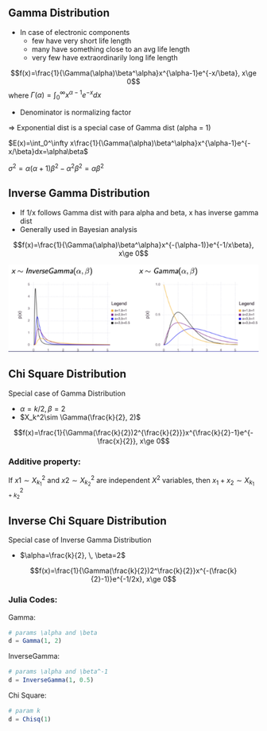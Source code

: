## Gamma Distribution
- In case of electronic components
    - few have very short life length
    - many have something close to an avg life length
    - very few have extraordinarily long life length

$$f(x)=\frac{1}{\Gamma(\alpha)\beta^\alpha}x^{\alpha-1}e^{-x/\beta}, x\ge 0$$
where $\Gamma(\alpha)=\int_0^\infty x^{\alpha-1}e^{-x}dx$
- Denominator is normalizing factor

=> Exponential dist is a special case of Gamma dist (alpha = 1)

$E(x)=\int_0^\infty x\frac{1}{\Gamma(\alpha)\beta^\alpha}x^{\alpha-1}e^{-x/\beta}dx=\alpha\beta$

$\sigma^2=\alpha(\alpha+1)\beta^2-\alpha^2\beta^2=\alpha\beta^2$

## Inverse Gamma Distribution
- If 1/x follows Gamma dist with para alpha and beta, x has inverse gamma dist
- Generally used in Bayesian analysis

$$f(x)=\frac{1}{\Gamma(\alpha)\beta^\alpha}x^{-(\alpha-1)}e^{-1/x\beta}, x\ge 0$$

![alt text](image.png)

## Chi Square Distribution
Special case of Gamma Distribution
- $\alpha=k/2, \, \beta=2$
- $X_k^2\sim \Gamma(\frac{k}{2}, 2)$

$$f(x)=\frac{1}{\Gamma(\frac{k}{2})2^{\frac{k}{2}}}x^{\frac{k}{2}-1}e^{-\frac{x}{2}}, x\ge 0$$

### **Additive property**:
If $x1\sim X_{k_1}^2$ and $x2\sim X_{k_2}^2$ are independent $X^2$ variables, then $x_1+x_2\sim X_{k_1+k_2}^2$

## Inverse Chi Square Distribution
Special case of Inverse Gamma Distribution
- $\alpha=\frac{k}{2}, \, \beta=2$

$$f(x)=\frac{1}{\Gamma(\frac{k}{2})2^\frac{k}{2}}x^{-(\frac{k}{2}-1)}e^{-1/2x}, x\ge 0$$

### Julia Codes:
Gamma:
```julia
# params \alpha and \beta
d = Gamma(1, 2)
```

InverseGamma:
```julia
# params \alpha and \beta^-1
d = InverseGamma(1, 0.5)
```

Chi Square:
```julia
# param k
d = Chisq(1)
```
